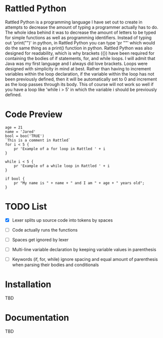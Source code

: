 # Rattled Python
Rattled Python is a programming language I have set out to create
in attempts to decrease the amount of typing a programmer actually
has to do. The whole idea behind it was to decrease the amount of
letters to be typed for simple functions as well as programming
identifiers. Instead of typing out 'print("")' in python, in Rattled
Python you can type 'pr ""' which would do the same thing as a print()
function in python. Rattled Python was also designed for readability,
which is why brackets ({}) have been required for containing the bodies of
if statements, for, and while loops. I will admit that Java was my
first language and I always did love brackets. Loops were designed with
simplicity in mind at best. Rather than having to increment variables
within the loop declaration, if the variable within the loop has not
been previously defined, then it will be automatically set to 0 and
increment as the loop passes through its body. This of course will not
work so well if you have a loop like 'while i > 5' in which the variable
i should be previously defined.
# Code Preview
```
age = 21
name = 'Jared'
bool = boo('TRUE')
`This is a comment in Rattled`
for i < 5 {
    pr 'Example of a for loop in Rattled ' + i
}

while i < 5 {
    pr 'Example of a while loop in Rattled ' + i
}

if bool {
    pr "My name is " + name + " and I am " + age + " years old";
}
```
# TODO List
- [x] Lexer splits up source code into tokens by spaces

- [ ] Code actually runs the functions

- [ ] Spaces get ignored by lexer

- [ ] Multi-line variable declaration by keeping variable values in parenthesis

- [ ] Keywords (if, for, while) ignore spacing and equal amount of
parenthesis when parsing their bodies and conditionals
# Installation
TBD
# Documentation
TBD

